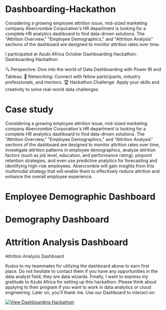 # Dashboarding-Hackathon

Considering a growing employee attrition issue, mid-sized marketing company Abercrombie Corporation's HR department is looking for a complete HR analytics dashboard to find data-driven solutions. The "Attrition Overview," "Employee Demographics," and "Attrition Analysis" sections of the dashboard are designed to monitor attrition rates over time.

I participated at Azubi Africa October Dashboarding Hackathon.
Dashboarding Hackathon 

🔍 Perspective: Dive into the world of Data Dashboarding with Power BI and Tableau.
🤝 Networking: Connect with fellow participants, industry professionals, and mentors.
🏆 Hackathon Challenge: Apply your skills and creativity to solve real-world data challenges

# Case study

Considering a growing employee attrition issue, mid-sized marketing company Abercrombie Corporation's HR department is looking for a complete HR analytics dashboard to find data-driven solutions. The "Attrition Overview," "Employee Demographics," and "Attrition Analysis" sections of the dashboard are designed to monitor attrition rates over time, investigate attrition patterns in employee demographics, analyze attrition factors (such as job level, education, and performance rating), pinpoint retention strategies, and even use predictive analytics for forecasting and identifying high-risk employees. Abercrombie will gain insights from this multimodal strategy that will enable them to effectively reduce attrition and enhance the overall employee experience.


# Employee Demographic Dashboard

# Demography Dashboard

# Attrition Analysis Dashboard

Attrition Analysis Dashboard

Kudos to my teammates for utilizing the dashboard above to earn first place. Do not hesitate to contact them if you have any opportunities in the data analyst field; they are data wizards. Finally, I want to express my gratitude to Azubi Africa for setting up this hackathon. Please think about applying to their program if you want to work in data analytics or cloud engineering. Later on, you'll thank me.
Use our Dashboard to interact on:

[![View Dashboarding Hackathon](https://img.shields.io/badge/Dashboarding-Hackathon-darkgreen)](https://app.powerbi.com/view?r=eyJrIjoiMzFjZTk5NTctMWNkMS00ZTIzLWI4ZGYtYjEzZGU1MjAyOGFiIiwidCI6IjQ0ODdiNTJmLWYxMTgtNDgzMC1iNDlkLTNjMjk4Y2I3MTA3NSJ9)


